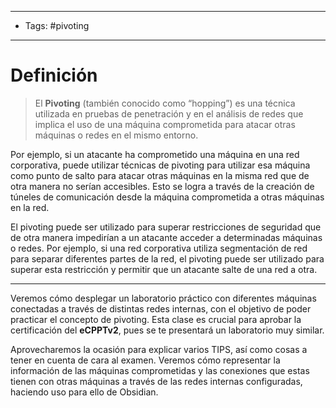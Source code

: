 ------
- Tags: #pivoting 
------
# Definición

> El **Pivoting** (también conocido como “hopping”) es una técnica utilizada en pruebas de penetración y en el análisis de redes que implica el uso de una máquina comprometida para atacar otras máquinas o redes en el mismo entorno.

Por ejemplo, si un atacante ha comprometido una máquina en una red corporativa, puede utilizar técnicas de pivoting para utilizar esa máquina como punto de salto para atacar otras máquinas en la misma red que de otra manera no serían accesibles. Esto se logra a través de la creación de túneles de comunicación desde la máquina comprometida a otras máquinas en la red.

El pivoting puede ser utilizado para superar restricciones de seguridad que de otra manera impedirían a un atacante acceder a determinadas máquinas o redes. Por ejemplo, si una red corporativa utiliza segmentación de red para separar diferentes partes de la red, el pivoting puede ser utilizado para superar esta restricción y permitir que un atacante salte de una red a otra.

----------

Veremos cómo desplegar un laboratorio práctico con diferentes máquinas conectadas a través de distintas redes internas, con el objetivo de poder practicar el concepto de pivoting. Esta clase es crucial para aprobar la certificación del **eCPPTv2**, pues se te presentará un laboratorio muy similar.

Aprovecharemos la ocasión para explicar varios TIPS, así como cosas a tener en cuenta de cara al examen. Veremos cómo representar la información de las máquinas comprometidas y las conexiones que estas tienen con otras máquinas a través de las redes internas configuradas, haciendo uso para ello de Obsidian.